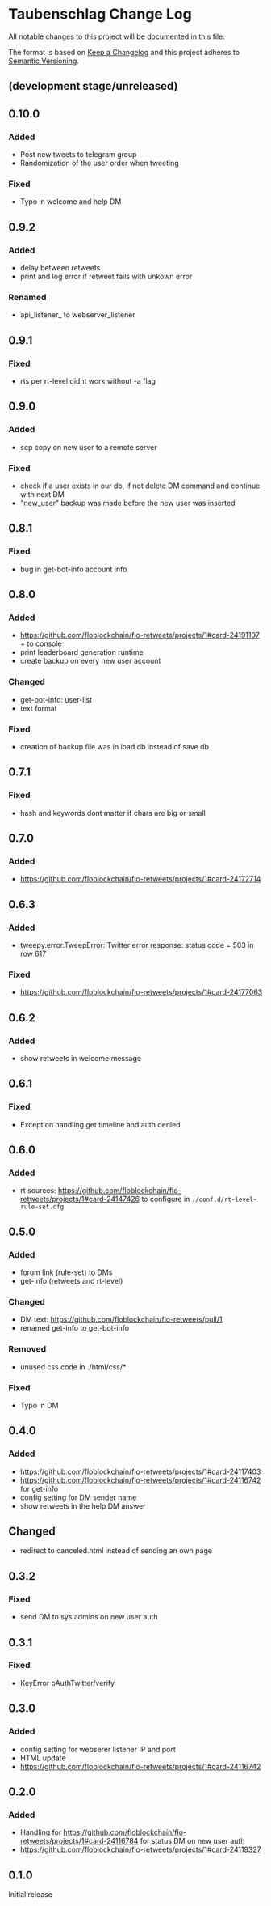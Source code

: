 # Taubenschlag Change Log

All notable changes to this project will be documented in this file.

The format is based on [Keep a Changelog](http://keepachangelog.com/) and this project adheres to 
[Semantic Versioning](http://semver.org/).

## (development stage/unreleased)

## 0.10.0
### Added
- Post new tweets to telegram group
- Randomization of the user order when tweeting
### Fixed
- Typo in welcome and help DM

## 0.9.2
### Added
- delay between retweets
- print and log error if retweet fails with unkown error
### Renamed
- api_listener_ to webserver_listener

## 0.9.1
### Fixed
- rts per rt-level didnt work without -a flag

## 0.9.0
### Added 
- scp copy on new user to a remote server
### Fixed
- check if a user exists in our db, if not delete DM command and continue with next DM
- "new_user" backup was made before the new user was inserted

## 0.8.1
### Fixed
- bug in get-bot-info account info

## 0.8.0
### Added
- https://github.com/floblockchain/flo-retweets/projects/1#card-24191107 + to console
- print leaderboard generation runtime
- create backup on every new user account
### Changed
- get-bot-info: user-list
- text format
### Fixed
- creation of backup file was in load db instead of save db

## 0.7.1
### Fixed
- hash and keywords dont matter if chars are big or small

## 0.7.0
### Added
- https://github.com/floblockchain/flo-retweets/projects/1#card-24172714

## 0.6.3
### Added
- tweepy.error.TweepError: Twitter error response: status code = 503 in row 617
### Fixed
- https://github.com/floblockchain/flo-retweets/projects/1#card-24177063

## 0.6.2
### Added
- show retweets in welcome message

## 0.6.1
### Fixed
- Exception handling get timeline and auth denied

## 0.6.0
### Added
- rt sources: https://github.com/floblockchain/flo-retweets/projects/1#card-24147426 to configure in 
  `./conf.d/rt-level-rule-set.cfg`

## 0.5.0
### Added
- forum link (rule-set) to DMs
- get-info (retweets and rt-level)
### Changed
- DM text: https://github.com/floblockchain/flo-retweets/pull/1
- renamed get-info to get-bot-info
### Removed
- unused css code in ./html/css/*
### Fixed
- Typo in DM

## 0.4.0
### Added
- https://github.com/floblockchain/flo-retweets/projects/1#card-24117403
- https://github.com/floblockchain/flo-retweets/projects/1#card-24116742 for get-info
- config setting for DM sender name
- show retweets in the help DM answer
## Changed
- redirect to canceled.html instead of sending an own page

## 0.3.2
### Fixed
- send DM to sys admins on new user auth

## 0.3.1
### Fixed
- KeyError oAuthTwitter/verify

## 0.3.0
### Added
- config setting for webserer listener IP and port
- HTML update
- https://github.com/floblockchain/flo-retweets/projects/1#card-24116742

## 0.2.0
### Added
- Handling for https://github.com/floblockchain/flo-retweets/projects/1#card-24116784 for status DM on new user auth
- https://github.com/floblockchain/flo-retweets/projects/1#card-24119327

## 0.1.0
Initial release